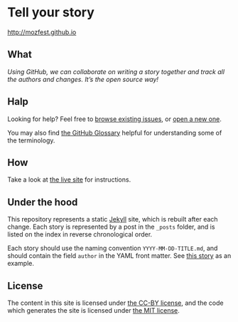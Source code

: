 # Tell your story

http://mozfest.github.io

## What

*Using GitHub, we can collaborate on writing a story together and track all the authors and changes. It’s the open source way!*

## Halp

Looking for help? Feel free to [browse existing issues](https://github.com/mozfest/our-story/issues?state=open), or [open a new one](https://github.com/mozfest/our-story/issues/new).

You may also find [the GitHub Glossary](https://help.github.com/articles/github-glossary) helpful for understanding some of the terminology.

## How

Take a look at [the live site](http://mozfest.github.io/our-story/#instructions) for instructions.

## Under the hood

This repository represents a static [Jekyll](http://jekyllrb.com) site, which is rebuilt after each change. Each story is represented by a post in the `_posts` folder, and is listed on the index in reverse chronological order.

Each story should use the naming convention `YYYY-MM-DD-TITLE.md`, and should contain the field `author` in the YAML front matter. See [this story](https://raw.github.com/mozfest/our-story/gh-pages/_posts/2013-10-22-example-post.md) as an example.

## License

The content in this site is licensed under [the CC-BY license](http://creativecommons.org/licenses/by/2.0/), and the code which generates the site is licensed under [the MIT license](/LICENSE.md).
